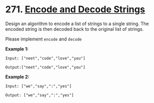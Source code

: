 # 271. [Encode and Decode Strings](https://leetcode.com/problems/encode-and-decode-strings/description/)

Design an algorithm to encode a list of strings to a single string. The encoded string is then decoded back to the original list of strings.

Please implement `encode` and `decode`

**Example 1:**

```
Input: ["neet","code","love","you"]

Output:["neet","code","love","you"]
```


**Example 2:**

```
Input: ["we","say",":","yes"]

Output: ["we","say",":","yes"]
```